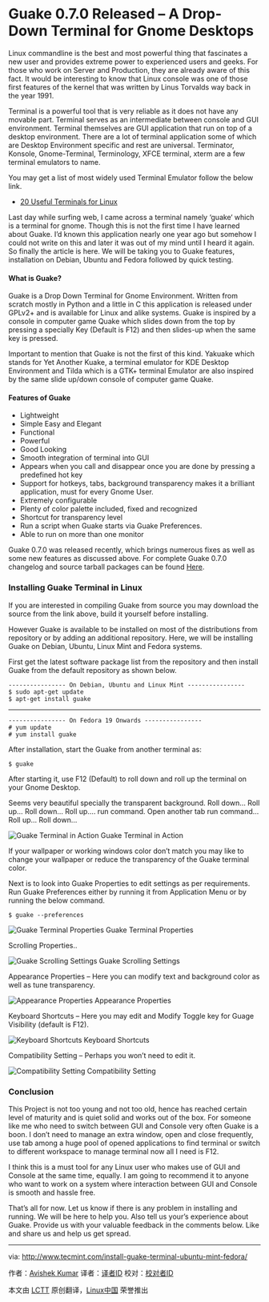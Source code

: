Guake 0.7.0 Released – A Drop-Down Terminal for Gnome Desktops
================================================================================
Linux commandline is the best and most powerful thing that fascinates a new user and provides extreme power to experienced users and geeks. For those who work on Server and Production, they are already aware of this fact. It would be interesting to know that Linux console was one of those first features of the kernel that was written by Linus Torvalds way back in the year 1991.

Terminal is a powerful tool that is very reliable as it does not have any movable part. Terminal serves as an intermediate between console and GUI environment. Terminal themselves are GUI application that run on top of a desktop environment. There are a lot of terminal application some of which are Desktop Environment specific and rest are universal. Terminator, Konsole, Gnome-Terminal, Terminology, XFCE terminal, xterm are a few terminal emulators to name.

You may get a list of most widely used Terminal Emulator follow the below link.

- [20 Useful Terminals for Linux][1]

Last day while surfing web, I came across a terminal namely ‘guake‘ which is a terminal for gnome. Though this is not the first time I have learned about Guake. I’d known this application nearly one year ago but somehow I could not write on this and later it was out of my mind until I heard it again. So finally the article is here. We will be taking you to Guake features, installation on Debian, Ubuntu and Fedora followed by quick testing.

#### What is Guake? ####

Guake is a Drop Down Terminal for Gnome Environment. Written from scratch mostly in Python and a little in C this application is released under GPLv2+ and is available for Linux and alike systems. Guake is inspired by a console in computer game Quake which slides down from the top by pressing a specially Key (Default is F12) and then slides-up when the same key is pressed.

Important to mention that Guake is not the first of this kind. Yakuake which stands for Yet Another Kuake, a terminal emulator for KDE Desktop Environment and Tilda which is a GTK+ terminal Emulator are also inspired by the same slide up/down console of computer game Quake.

#### Features of Guake ####

- Lightweight
- Simple Easy and Elegant
- Functional
- Powerful
- Good Looking
- Smooth integration of terminal into GUI
- Appears when you call and disappear once you are done by pressing a predefined hot key
- Support for hotkeys, tabs, background transparency makes it a brilliant application, must for every Gnome User.
- Extremely configurable
- Plenty of color palette included, fixed and recognized
- Shortcut for transparency level
- Run a script when Guake starts via Guake Preferences.
- Able to run on more than one monitor

Guake 0.7.0 was released recently, which brings numerous fixes as well as some new features as discussed above. For complete Guake 0.7.0 changelog and source tarball packages can be found [Here][2].

### Installing Guake Terminal in Linux ###

If you are interested in compiling Guake from source you may download the source from the link above, build it yourself before installing.

However Guake is available to be installed on most of the distributions from repository or by adding an additional repository. Here, we will be installing Guake on Debian, Ubuntu, Linux Mint and Fedora systems.

First get the latest software package list from the repository and then install Guake from the default repository as shown below.

    ---------------- On Debian, Ubuntu and Linux Mint ----------------
    $ sudo apt-get update
    $ apt-get install guake

----------

    ---------------- On Fedora 19 Onwards ----------------
    # yum update
    # yum install guake

After installation, start the Guake from another terminal as:

    $ guake

After starting it, use F12 (Default) to roll down and roll up the terminal on your Gnome Desktop.

Seems very beautiful specially the transparent background. Roll down… Roll up… Roll down… Roll up…. run command. Open another tab run command… Roll up… Roll down…

![Guake Terminal in Action](http://www.tecmint.com/wp-content/uploads/2015/05/Guake.png)
Guake Terminal in Action

If your wallpaper or working windows color don’t match you may like to change your wallpaper or reduce the transparency of the Guake terminal color.

Next is to look into Guake Properties to edit settings as per requirements. Run Guake Preferences either by running it from Application Menu or by running the below command.

    $ guake --preferences

![Guake Terminal Properties](http://www.tecmint.com/wp-content/uploads/2015/05/Guake-Properties.png)
Guake Terminal Properties

Scrolling Properties..

![Guake Scrolling Settings](http://www.tecmint.com/wp-content/uploads/2015/05/Guake-Scrolling.png)
Guake Scrolling Settings

Appearance Properties – Here you can modify text and background color as well as tune transparency.

![Appearance Properties](http://www.tecmint.com/wp-content/uploads/2015/05/Appearance-Properties.png)
Appearance Properties

Keyboard Shortcuts – Here you may edit and Modify Toggle key for Guage Visibility (default is F12).

![Keyboard Shortcuts](http://www.tecmint.com/wp-content/uploads/2015/05/Keyboard-Shortcuts.png)
Keyboard Shortcuts

Compatibility Setting – Perhaps you won’t need to edit it.

![Compatibility Setting](http://www.tecmint.com/wp-content/uploads/2015/05/Compatibility-Setting.png)
Compatibility Setting

### Conclusion ###

This Project is not too young and not too old, hence has reached certain level of maturity and is quiet solid and works out of the box. For someone like me who need to switch between GUI and Console very often Guake is a boon. I don’t need to manage an extra window, open and close frequently, use tab among a huge pool of opened applications to find terminal or switch to different workspace to manage terminal now all I need is F12.

I think this is a must tool for any Linux user who makes use of GUI and Console at the same time, equally. I am going to recommend it to anyone who want to work on a system where interaction between GUI and Console is smooth and hassle free.

That’s all for now. Let us know if there is any problem in installing and running. We will be here to help you. Also tell us your’s experience about Guake. Provide us with your valuable feedback in the comments below. Like and share us and help us get spread.

--------------------------------------------------------------------------------

via: http://www.tecmint.com/install-guake-terminal-ubuntu-mint-fedora/

作者：[Avishek Kumar][a]
译者：[译者ID](https://github.com/译者ID)
校对：[校对者ID](https://github.com/校对者ID)

本文由 [LCTT](https://github.com/LCTT/TranslateProject) 原创翻译，[Linux中国](https://linux.cn/) 荣誉推出

[a]:http://www.tecmint.com/author/avishek/
[1]:http://www.tecmint.com/linux-terminal-emulators/
[2]:https://github.com/Guake/guake/releases/tag/0.7.0
